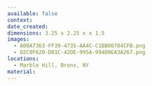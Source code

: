 ```yaml
---
available: false
context:
date_created:
dimensions: 3.25 x 2.25 x x 1.5
images:
  - A00A7363-FF39-4735-AA4C-C1BB00784CFB.png
  - D2C0F620-D81C-42DE-995A-994D9EA3A267.png
locations:
  - Marble Hill, Bronx, NY
material:
---
```

